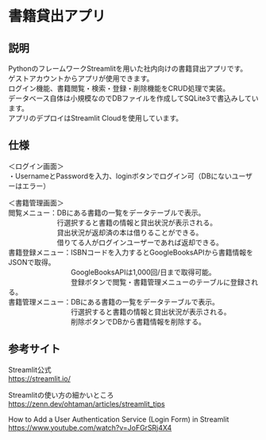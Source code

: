 # 書籍貸出アプリ

## 説明
PythonのフレームワークStreamlitを用いた社内向けの書籍貸出アプリです。  
ゲストアカウントからアプリが使用できます。  
ログイン機能、書籍閲覧・検索・登録・削除機能をCRUD処理で実装。  
データベース自体は小規模なのでDBファイルを作成してSQLite3で書込みしています。  
アプリのデプロイはStreamlit Cloudを使用しています。

## 仕様
＜ログイン画面＞  
・UsernameとPasswordを入力、loginボタンでログイン可（DBにないユーザーはエラー）  

＜書籍管理画面＞  
閲覧メニュー：DBにある書籍の一覧をデータテーブルで表示。  
　　　　　　　行選択すると書籍の情報と貸出状況が表示される。  
　　　　　　　貸出状況が返却済の本は借りることができる。  
　　　　　　　借りてる人がログインユーザーであれば返却できる。  
書籍登録メニュー：ISBNコードを入力するとGoogleBooksAPIから書籍情報をJSONで取得。  
　　　　　　　　　GoogleBooksAPIは1,000回/日まで取得可能。  
　　　　　　　　　登録ボタンで閲覧・書籍管理メニューのテーブルに登録される。  
書籍管理メニュー：DBにある書籍の一覧をデータテーブルで表示。  
　　　　　　　　　行選択すると書籍の情報と貸出状況が表示される。  
　　　　　　　　　削除ボタンでDBから書籍情報を削除する。

## 参考サイト
Streamlit公式  
https://streamlit.io/

Streamlitの使い方の細かいところ  
https://zenn.dev/ohtaman/articles/streamlit_tips

How to Add a User Authentication Service (Login Form) in Streamlit   
https://www.youtube.com/watch?v=JoFGrSRj4X4
